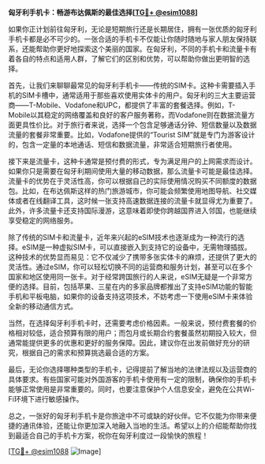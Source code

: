 **匈牙利手机卡：畅游布达佩斯的最佳选择[[TG💪+ @esim1088](https://t.me/s/esim1088)]**

如果你正计划前往匈牙利，无论是短期旅行还是长期居住，拥有一张优质的匈牙利手机卡都是必不可少的。一张合适的手机卡不仅能让你随时随地与家人朋友保持联系，还能帮助你更好地探索这个美丽的国家。在匈牙利，不同的手机卡和流量卡有着各自的特点和适用人群，了解它们的区别和优势，可以帮助你做出更明智的选择。

首先，让我们来聊聊最常见的匈牙利手机卡——传统的SIM卡。这种卡需要插入手机的SIM卡槽中，通常适用于那些喜欢使用实体卡的用户。匈牙利的三大主要运营商——T-Mobile、Vodafone和UPC，都提供了丰富的套餐选择。例如，T-Mobile以其稳定的网络覆盖和良好的客户服务著称，而Vodafone则在数据流量方面更具性价比。对于旅行者来说，选择一个包含足够通话分钟、短信数量以及数据流量的套餐非常重要。比如，Vodafone提供的“Tourist SIM”就是专门为游客设计的，包含一定量的本地通话、短信和数据流量，非常适合短期旅行者使用。

接下来是流量卡，这种卡通常是预付费的形式，专为满足用户的上网需求而设计。如果你只是需要在匈牙利期间使用大量的移动数据，那么流量卡可能是最佳选择。流量卡的优势在于灵活性高，你可以根据自己的实际使用情况购买不同额度的数据包。比如，在布达佩斯这样的热门旅游城市，你可能会频繁使用地图导航、社交媒体或者在线翻译工具，这时候一张支持高速数据连接的流量卡就显得尤为重要了。此外，许多流量卡还支持国际漫游，这意味着即使你跨越国界进入邻国，也能继续享受稳定的网络服务。

除了传统的SIM卡和流量卡，近年来兴起的eSIM技术也逐渐成为一种流行的选择。eSIM是一种虚拟SIM卡，可以直接嵌入到支持它的设备中，无需物理插拔。这种技术的优势显而易见：它不仅减少了携带多张实体卡的麻烦，还提供了更大的灵活性。通过eSIM，你可以轻松切换不同的运营商和服务计划，甚至可以在多个国家和地区使用同一张卡。对于经常跨国旅行的人来说，eSIM无疑是一个非常方便的选择。目前，包括苹果、三星在内的多家品牌都推出了支持eSIM功能的智能手机和平板电脑，如果你的设备支持这项技术，不妨考虑一下使用eSIM卡来体验全新的移动通信方式。

当然，在选择匈牙利手机卡时，还需要考虑价格因素。一般来说，预付费套餐的价格相对较低，适合预算有限的用户；而包月或长期合约套餐虽然初期投入较大，但通常能提供更多的优惠和更好的服务保障。因此，建议你在出发前做好充分的研究，根据自己的需求和预算挑选最合适的方案。

最后，无论你选择哪种类型的手机卡，记得提前了解当地的法律法规以及运营商的具体要求。有些国家可能对外国游客的手机卡使用有一定的限制，确保你的手机卡能够正常使用是非常重要的。同时，也要注意保护个人信息安全，避免在公共Wi-Fi环境下进行敏感操作。

总之，一张好的匈牙利手机卡是你旅途中不可或缺的好伙伴。它不仅能为你带来便捷的通讯体验，还能让你更加深入地融入当地的生活。希望以上的介绍能帮助你找到最适合自己的手机卡方案，祝你在匈牙利度过一段愉快的旅程！

[[TG💪+ @esim1088](https://t.me/s/esim1088) ![Image](https://i.postimg.cc/4NQfJmqS/Snipaste-2025-05-13-00-14-12.png)]
